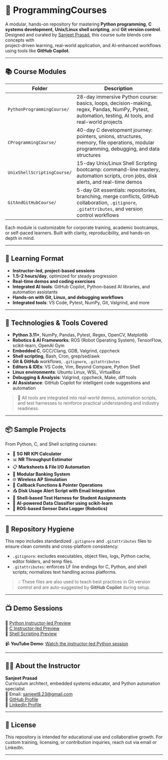 # 🚀 ProgrammingCourses

A modular, hands-on repository for mastering **Python programming**, **C systems development**, **Unix/Linux shell scripting**, and **Git version control**.  
Designed and curated by [Sanjeet Prasad](https://linkedin.com/in/sanjeet9019), this course suite blends core concepts with  
project-driven learning, real-world application, and AI-enhanced workflows using tools like **GitHub Copilot**.

---

## 📚 Course Modules

| Folder                        | Description                                                                 |
|-------------------------------|-----------------------------------------------------------------------------|
| `PythonProgrammingCourse/`    | 28-day immersive Python course: basics, loops, decision-making, regex, Pandas, NumPy, Pytest, automation, testing, AI tools, and real-world projects |
| `CProgrammingCourse/`         | 40-day C development journey: pointers, unions, structures, memory, file operations, modular programming, debugging, and data structures |
| `UnixShellScriptingCourse/`   | 15-day Unix/Linux Shell Scripting bootcamp: command-line mastery, automation scripts, cron jobs, disk alerts, and real-time demos |
| `GitAndGitHubCourse/`         | 5-day Git essentials: repositories, branching, merge conflicts, GitHub collaboration, `.gitignore`, `.gitattributes`, and version control workflows |

Each module is customizable for corporate training, academic bootcamps, or self-paced learners. Built with clarity, reproducibility, and hands-on depth in mind.

---

## 🧠 Learning Format

- **Instructor-led, project-based sessions**
- **1.5–2 hours/day**, optimized for steady progression
- **Real-time demos and coding exercises**
- **Integrated AI tools**: GitHub Copilot, Python-based AI libraries, and automation assistants
- **Hands-on with Git, Linux, and debugging workflows**
- **Integrated tools**: VS Code, Pytest, NumPy, Git, Valgrind, and more

---

## 🔨 Technologies & Tools Covered

- **Python 3.11+**, NumPy, Pandas, Pytest, Regex, OpenCV, Matplotlib  
- **Robotics & AI Frameworks**: ROS (Robot Operating System), TensorFlow, scikit-learn, OpenAI Gym  
- **Embedded C**, GCC/Clang, GDB, Valgrind, cppcheck  
- **Shell scripting**, Bash, Cron, grep/sed/awk  
- **Git & GitHub** workflows, `.gitignore`, `.gitattributes`  
- **Editors & IDEs**: VS Code, Vim, Beyond Compare, Python Shell  
- **Linux environments**: Ubuntu Linux, WSL, VirtualBox  
- **Debugging & Analysis**: Valgrind, cppcheck, Make, diff tools  
- **AI Assistance**: GitHub Copilot for intelligent code suggestions and automation

> 🧠 All tools are integrated into real-world demos, automation scripts, and test harnesses to reinforce practical understanding and industry readiness.

---

## 📦 Sample Projects

From Python, C, and Shell scripting courses:
- 🧮 **5G NR KPI Calculator**
- 📊 **NR Throughput Estimator**
- 📋 **Marksheets & File I/O Automation**
- 🔁 **Modular Banking System**
- 🌐 **Wireless AP Simulation**
- 🧰 **Callback Functions & Pointer Operations**
- 📤 **Disk Usage Alert Script with Email Integration**
- 🧪 **Shell-based Test Harness for Student Assignments**
- 🤖 **AI-powered Data Classifier using scikit-learn**
- 🦾 **ROS-based Sensor Data Logger (Robotics)**

---

## 📁 Repository Hygiene

This repo includes standardized `.gitignore` and `.gitattributes` files to ensure clean commits and cross-platform consistency:

- `.gitignore`: excludes executables, object files, logs, Python cache, editor folders, and temp files.
- `.gitattributes`: enforces LF line endings for C, Python, and shell scripts; normalizes text handling across platforms.

> 💡 These files are also used to teach best practices in Git version control and are auto-suggested by **GitHub Copilot** during setup.

---

## 📺 Demo Sessions

🔗 [Python Instructor-led Preview](#)  
🔗 [C Instructor-led Preview](#)  
🔗 [Shell Scripting Preview](#)  

📹 **YouTube Demo**: [Watch the instructor-led Python session](https://www.youtube.com/watch?v=PDoiqVxbM8o&t=378s)

---

## 👨‍🏫 About the Instructor

**Sanjeet Prasad**  
Curriculum architect, embedded systems educator, and Python automation specialist  
📧 Email: sanjeet8.23@gmail.com  
🔗 [GitHub Profile](https://github.com/sanjeet9019)  
🔗 [LinkedIn Profile](https://linkedin.com/in/sanjeet9019)

---

## 📜 License

This repository is intended for educational use and collaborative growth. For custom training, licensing, or contribution inquiries, reach out via email or LinkedIn.

---